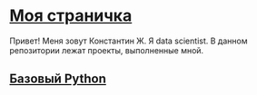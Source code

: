 # [Моя страничка](https://zhkoss.github.io/Landing/ "Ссылка")
Привет!
Меня зовут Константин Ж. Я data scientist.
В данном репозитории лежат проекты, выполненные мной.<br>
## [Базовый Python](https://github.com/zhkoss/Repo_DS/tree/main/Projects/0_Basic_python)

